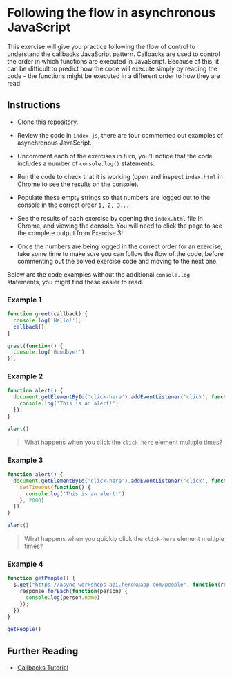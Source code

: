 # Following the flow in asynchronous JavaScript

This exercise will give you practice following the flow of control to understand the callbacks JavaScript pattern. Callbacks are used to control the order in which functions are executed in JavaScript. Because of this, it can be difficult to predict how the code will execute simply by reading the code - the functions might be executed in a different order to how they are read!


## Instructions

- Clone this repository.

- Review the code in `index.js`, there are four commented out examples of asynchronous JavaScript.

- Uncomment each of the exercises in turn, you'll notice that the code includes a number of `console.log()` statements.

- Run the code to check that it is working (open and inspect `index.html` in Chrome to see the results on the console).

- Populate these empty strings so that numbers are logged out to the console in the correct order `1, 2, 3...`.

- See the results of each exercise by opening the `index.html` file in Chrome, and viewing the console. You will need to click the page to see the complete output from Exercise 3!

- Once the numbers are being logged in the correct order for an exercise, take some time to make sure you can follow the flow of the code, before commenting out the solved exercise code and moving to the next one.

Below are the code examples without the additional `console.log` statements, you might find these easier to read.

### Example 1
```js
function greet(callback) {
  console.log('Hello!');
  callback();
}

greet(function() {
  console.log('Goodbye!')
});
```


### Example 2
```js
function alert() {
  document.getElementById('click-here').addEventListener('click', function() {
    console.log('This is an alert!')
  });
}

alert()
```

>What happens when you click the `click-here` element multiple times?

### Example 3

```js
function alert() {
  document.getElementById('click-here').addEventListener('click', function() {
    setTimeout(function() {
      console.log('This is an alert!')
    }, 2000)
  });
}

alert()
```

>What happens when you quickly click the `click-here` element multiple times?

### Example 4

```js
function getPeople() {
  $.get("https://async-workshops-api.herokuapp.com/people", function(response) {
    response.forEach(function(person) {
      console.log(person.name)
    });
  });
}

getPeople()
```

## Further Reading

* [Callbacks Tutorial](http://javascriptissexy.com/understand-javascript-callback-functions-and-use-them/)
